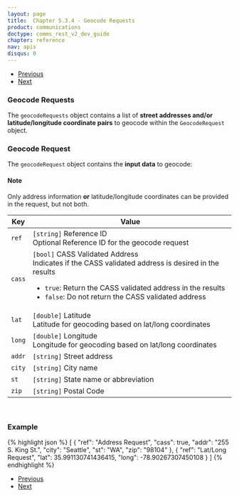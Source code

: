 ```yaml
---
layout: page
title:  Chapter 5.3.4 - Geocode Requests
product: communications
doctype: comms_rest_v2_dev_guide
chapter: reference
nav: apis
disqus: 0
---
```


<ul class="pager">
  <li class="previous"><a href="/communications/dev-guide_rest_v2/reference/location-item/"><i class="glyphicon glyphicon-chevron-left"></i>Previous</a></li>
  <li class="next"><a href="/communications/dev-guide_rest_v2/reference/geocode-result/">Next<i class="glyphicon glyphicon-chevron-right"></i></a></li>
</ul>

<h3>Geocode Requests</h3>

The <code>geocodeRequests</code> object contains a list of <b>street addresses and/or latitude/longitude coordinate pairs</b> to geocode within the <code>GeocodeRequest</code> object.

<h3>Geocode Request</h3>
The <code>geocodeRequest</code> object contains the <b>input data</b> to geocode:

<h4>Note</h4>
Only address information <b>or</b> latitude/longitude coordinates can be provided in the request, but not both.

<div class="mobile-table">
  <table class="styled-table">
    <thead>
      <tr>
        <th>Key</th>
        <th>Value</th>
      </tr>
    </thead>
    <tbody>
      <tr>
            <td><code>ref</code></td>
            <td><code>[string]</code> Reference ID
            <br>
            Optional Reference ID for the geocode request
            </td>
        </tr>
        <tr>
            <td><code>cass</code></td>
            <td><code>[bool]</code> CASS Validated Address
            <br/>
            Indicates if the CASS validated address is desired in the results
            <ul class="dev-guide-list">
                <li><code>true</code>: Return the CASS validated address in the results</li>
                <li><code>false</code>: Do not return the CASS validated address</li>
            </ul>
            </td>
        </tr>
        <tr>
            <td><code>lat</code></td>
            <td><code>[double]</code> Latitude
            <br/>
            Latitude for geocoding based on lat/long coordinates
            </td>
        </tr>
        <tr>
            <td><code>long</code></td>
            <td><code>[double]</code> Longitude
            <br/>
            Longitude for geocoding based on lat/long coordinates
            </td>
        </tr>
        <tr>
            <td><code>addr</code></td>
            <td><code>[string]</code> Street address</td>
        </tr>
        <tr>
            <td><code>city</code></td>
            <td><code>[string]</code> City name</td>
        </tr>
        <tr>
            <td><code>st</code></td>
            <td><code>[string]</code> State name or abbreviation</td>
        </tr>
        <tr>
            <td><code>zip</code></td>
            <td><code>[string]</code> Postal Code</td>
        </tr>
    </tbody>
  </table>
</div>
<br>

<h3>Example</h3>

{% highlight json %}
[
  {
    "ref": "Address Request",
    "cass": true,
    "addr": "255 S. King St.",
    "city": "Seattle",
    "st": "WA",
    "zip": "98104"
  },
  {
    "ref": "Lat/Long Request",
    "lat": 35.991130741436415,
    "long": -78.90267307450108
  }
]
{% endhighlight %}

<ul class="pager">
  <li class="previous"><a href="/communications/dev-guide_rest_v2/reference/location-item/"><i class="glyphicon glyphicon-chevron-left"></i>Previous</a></li>
  <li class="next"><a href="/communications/dev-guide_rest_v2/reference/geocode-result/">Next<i class="glyphicon glyphicon-chevron-right"></i></a></li>
</ul>